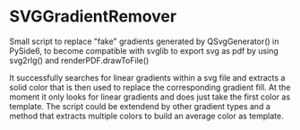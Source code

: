 # SVGGradientRemover
Small script to replace "fake" gradients generated by QSvgGenerator() in PySide6, to become compatible with svglib to export svg as pdf by using svg2rlg() and renderPDF.drawToFile()

It successfully searches for linear gradients within a svg file and extracts a solid color that is then used to replace the corresponding gradient fill.
At the moment it only looks for linear gradients and does just take the first color as template. The script could be extendend by other gradient types and a method that extracts multiple colors to build an average color as template.
